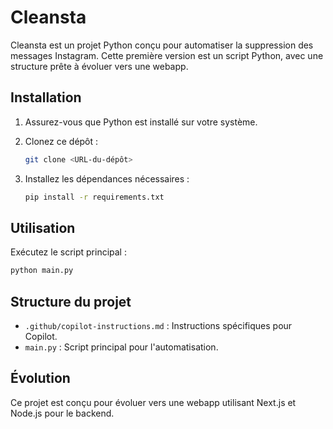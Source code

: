 # Cleansta

Cleansta est un projet Python conçu pour automatiser la suppression des messages Instagram. Cette première version est un script Python, avec une structure prête à évoluer vers une webapp.

## Installation

1. Assurez-vous que Python est installé sur votre système.
2. Clonez ce dépôt :

   ```bash
   git clone <URL-du-dépôt>
   ```

3. Installez les dépendances nécessaires :

   ```bash
   pip install -r requirements.txt
   ```

## Utilisation

Exécutez le script principal :

```bash
python main.py
```

## Structure du projet

- `.github/copilot-instructions.md` : Instructions spécifiques pour Copilot.
- `main.py` : Script principal pour l'automatisation.

## Évolution

Ce projet est conçu pour évoluer vers une webapp utilisant Next.js et Node.js pour le backend.
